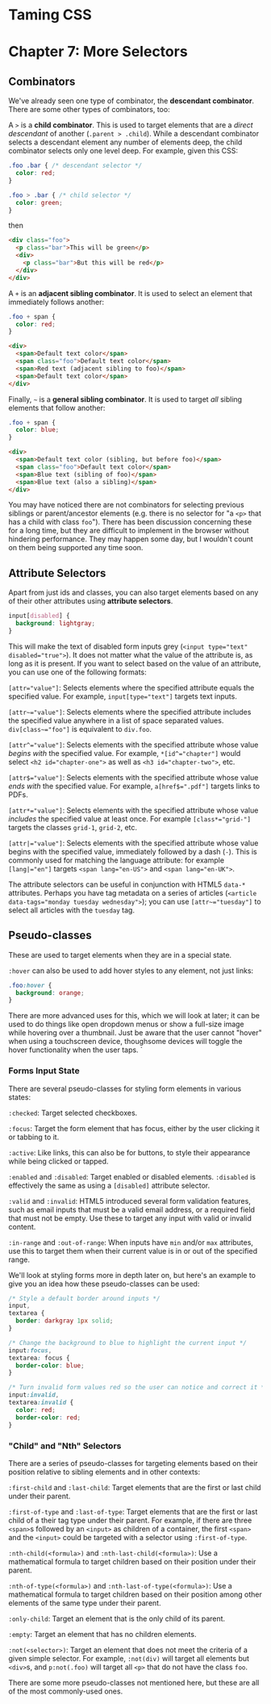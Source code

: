 # Taming CSS
# Chapter 7: More Selectors



## Combinators

We've already seen one type of combinator, the **descendant combinator**.  There are some other types of combinators, too:

A `>` is a **child combinator**.  This is used to target elements that are a *direct descendant* of another (`.parent > .child`).  While a descendant combinator selects a descendant element any number of elements deep, the child combinator selects only one level deep.  For example, given this CSS:

```css
.foo .bar { /* descendant selector */
  color: red;
}

.foo > .bar { /* child selector */
  color: green;
}
```

then

```html
<div class="foo">
  <p class="bar">This will be green</p>
  <div>
    <p class="bar">But this will be red</p>
  </div>
</div>
```

A `+` is an **adjacent sibling combinator**.  It is used to select an element that immediately follows another:

```css
.foo + span {
  color: red;
}
```
```html
<div>
  <span>Default text color</span>
  <span class="foo">Default text color</span>
  <span>Red text (adjacent sibling to foo)</span>
  <span>Default text color</span>
</div>
```

Finally, `~` is a **general sibling combinator**.  It is used to target *all* sibling elements that follow another:

```css
.foo + span {
  color: blue;
}
```
```html
<div>
  <span>Default text color (sibling, but before foo)</span>
  <span class="foo">Default text color</span>
  <span>Blue text (sibling of foo)</span>
  <span>Blue text (also a sibling)</span>
</div>
```

You may have noticed there are not combinators for selecting previous siblings or parent/ancestor elements (e.g. there is no selector for "a `<p>` that has a child with class `foo`").  There has been discussion concerning these for a long time, but they are difficult to implement in the browser without hindering performance.  They may happen some day, but I wouldn't count on them being supported any time soon.


## Attribute Selectors

Apart from just ids and classes, you can also target elements based on any of their other attributes using **attribute selectors**.

```css
input[disabled] {
  background: lightgray;
}
```

This will make the text of disabled form inputs grey (`<input type="text" disabled="true">`).  It does not matter what the value of the attribute is, as long as it is present.  If you want to select based on the value of an attribute, you can use one of the following formats:

`[attr="value"]`: Selects elements where the specified attribute equals the specified value.  For example, `input[type="text"]` targets text inputs.

`[attr~="value"]`: Selects elements where the specified attribute includes the specified value anywhere in a list of space separated values.  `div[class~="foo"]` is equivalent to `div.foo`.

`[attr^="value"]`: Selects elements with the specified attribute whose value *begins with* the specified value.  For example, `*[id^="chapter"]` would select `<h2 id="chapter-one">` as well as `<h3 id="chapter-two">`, etc.

`[attr$="value"]`: Selects elements with the specified attribute whose value *ends with* the specified value.  For example, `a[href$=".pdf"]` targets links to PDFs.

`[attr*="value"]`: Selects elements with the specified attribute whose value *includes* the specified value at least once.  For example `[class*="grid-"]` targets the classes `grid-1`, `grid-2`, etc.

`[attr|="value"]`: Selects elements with the specified attribute whose value begins with the specified value, immediately followed by a dash (`-`).  This is commonly used for matching the language attribute: for example `[lang|="en"]` targets `<span lang="en-US">` and `<span lang="en-UK">`.

The attribute selectors can be useful in conjunction with HTML5 `data-*` attributes.  Perhaps you have tag metadata on a series of articles (`<article data-tags="monday tuesday wednesday">`); you can use `[attr~="tuesday"]` to select all articles with the `tuesday` tag.

## Pseudo-classes

These are used to target elements when they are in a special state.

<!--- Already seen in ch2: links -->
`:hover` can also be used to add hover styles to any element, not just links:

<!--- better example? -->
```css
.foo:hover {
  background: orange;
}
```

There are more advanced uses for this, which we will look at later; it can be used to do things like open dropdown menus or show a full-size image while hovering over a thumbnail.  Just be aware that the user cannot "hover" when using a touchscreen device, thoughsome devices will toggle the hover functionality when the user taps.
`
### Forms Input State

There are several pseudo-classes for styling form elements in various states:

`:checked`: Target selected checkboxes.

`:focus`: Target the form element that has focus, either by the user clicking it or tabbing to it.

`:active`: Like links, this can also be for buttons, to style their appearance while being clicked or tapped.

`:enabled` and `:disabled`: Target enabled or disabled elements.  `:disabled` is effectively the same as using a `[disabled]` attribute selector.

`:valid` and `:invalid`: HTML5 introduced several form validation features, such as email inputs that must be a valid email address, or a required field that must not be empty.  Use these to target any input with valid or invalid content.

`:in-range` and `:out-of-range`: When inputs have `min` and/or `max` attributes, use this to target them when their current value is in or out of the specified range.


We'll look at styling forms more in depth later on, but here's an example to give you an idea how these pseudo-classes can be used:

```css
/* Style a default border around inputs */
input,
textarea {
  border: darkgray 1px solid;
}

/* Change the background to blue to highlight the current input */
input:focus,
textarea: focus {
  border-color: blue;
}

/* Turn invalid form values red so the user can notice and correct it */
input:invalid,
textarea:invalid {
  color: red;
  border-color: red;
}
```

### "Child" and "Nth" Selectors

There are a series of pseudo-classes for targeting elements based on their position relative to sibling elements and in other contexts:

`:first-child` and `:last-child`: Target elements that are the first or last child under their parent.

`:first-of-type` and `:last-of-type`: Target elements that are the first or last child of a their tag type under their parent.  For example, if there are three `<span>`s followed by an `<input>` as children of a container, the first `<span>` and the `<input>` could be targeted with a selector using `:first-of-type`.

`:nth-child(<formula>)` and `:nth-last-child(<formula>)`: Use a mathematical formula to target children based on their position under their parent.

`:nth-of-type(<formula>)` and `:nth-last-of-type(<formula>)`: Use a mathematical formula to target children based on their position among other elements of the same type under their parent.

`:only-child`: Target an element that is the only child of its parent.

`:empty`: Target an element that has no children elements.

`:not(<selector>)`: Target an element that does not meet the criteria of a given simple selector.  For example, `:not(div)` will target all elements but `<div>`s, and `p:not(.foo)` will target all `<p>` that do not have the class `foo`.



There are some more pseudo-classes not mentioned here, but these are all of the most commonly-used ones.
